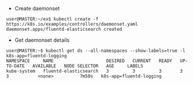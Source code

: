 

 - Create daemonset

```shell_session
user@MASTER:~/ex$ kubectl create -f https://k8s.io/examples/controllers/daemonset.yaml
daemonset.apps/fluentd-elasticsearch created
```
- Get daemonset details

```ShellSession
user@MASTER:~$ kubectl get ds --all-namespaces --show-labels=true -l k8s-app=fluentd-logging
NAMESPACE     NAME                    DESIRED   CURRENT   READY   UP-TO-DATE   AVAILABLE   NODE SELECTOR   AGE     LABELS
kube-system   fluentd-elasticsearch   3         3         3       3            3           <none>          7m50s   k8s-app=fluentd-logging
```

